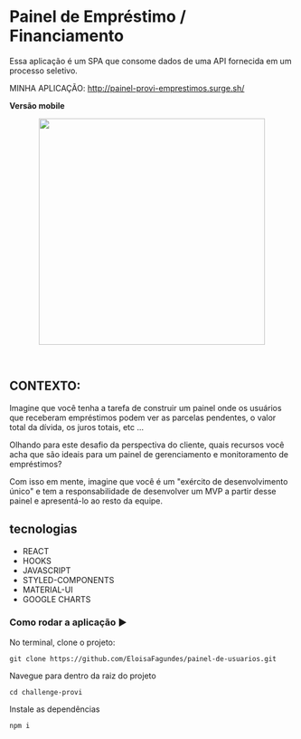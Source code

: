 # Painel de Empréstimo / Financiamento

Essa aplicação é um SPA que consome dados de uma API fornecida em um processo seletivo.



MINHA APLICAÇÃO: http://painel-provi-emprestimos.surge.sh/

**Versão mobile**
<p align="center">
  <img  height='400' src=''>
</p>

<br>


## CONTEXTO:

Imagine que você tenha a tarefa de construir um painel onde os usuários que receberam empréstimos podem ver as parcelas pendentes, o valor total da dívida, os juros totais, etc ...

Olhando para este desafio da perspectiva do cliente, quais recursos você acha que são ideais para um painel de gerenciamento e monitoramento de empréstimos?

Com isso em mente, imagine que você é um "exército de desenvolvimento único" e tem a responsabilidade de desenvolver um MVP a partir desse painel e apresentá-lo ao resto da equipe.


## tecnologias

- REACT
- HOOKS
- JAVASCRIPT
- STYLED-COMPONENTS
- MATERIAL-UI
- GOOGLE CHARTS

### Como rodar a aplicação ▶️

No terminal, clone o projeto:

```
git clone https://github.com/EloisaFagundes/painel-de-usuarios.git
```
Navegue para dentro da raiz do projeto

```
cd challenge-provi
```
Instale as dependências

```
npm i
```

